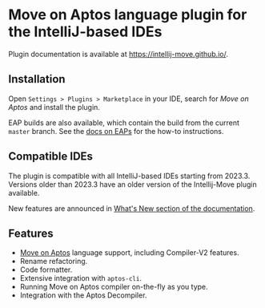 # Move on Aptos language plugin for the IntelliJ-based IDEs

Plugin documentation is available at https://intellij-move.github.io/. 

## Installation

Open `Settings > Plugins > Marketplace` in your IDE, search for _Move on Aptos_ and install the plugin.

EAP builds are also available, which contain the build from the current `master` branch. See the [docs on EAPs](https://intellij-move.github.io/quick-start.html#install-eap-version-of-the-plugin) for the how-to instructions.

## Compatible IDEs

The plugin is compatible with all IntelliJ-based IDEs starting from 2023.3. 
Versions older than 2023.3 have an older version of the Intellij-Move plugin available.

New features are announced in [What's New section of the documentation](https://intellij-move.github.io/what-s-new.html). 

## Features

* [Move on Aptos](https://aptos.dev/move/move-on-aptos/) language support, including Compiler-V2 features.
* Rename refactoring.
* Code formatter.
* Extensive integration with `aptos-cli`.
* Running Move on Aptos compiler on-the-fly as you type.
* Integration with the Aptos Decompiler.
